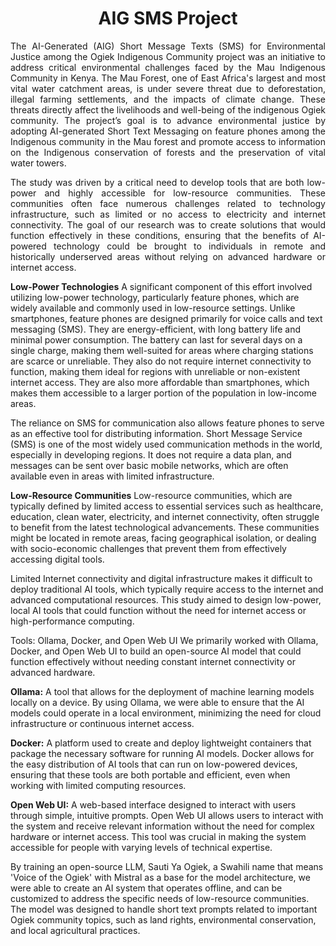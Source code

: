 <h1 align="center"> AIG SMS Project</h1>
<p align="justify"> The AI-Generated (AIG) Short Message Texts (SMS) for Environmental Justice among the Ogiek Indigenous Community project was an initiative to address critical environmental challenges faced by the Mau Indigenous Community in Kenya. The Mau Forest, one of East Africa's largest and most vital water catchment areas, is under severe threat due to deforestation, illegal farming settlements, and the impacts of climate change. These threats directly affect the livelihoods and well-being of the indigenous Ogiek community. The project’s goal is to advance environmental justice by adopting AI-generated Short Text Messaging on feature phones among the Indigenous community in the Mau forest and promote access to information on the Indigenous conservation of forests and the preservation of vital water towers.</h3>

<p align="justify"> The study was driven by a critical need to develop tools that are both low-power and highly accessible for low-resource communities. These communities often face numerous challenges related to technology infrastructure, such as limited or no access to electricity and internet connectivity. The goal of our research was to create solutions that would function effectively in these conditions, ensuring that the benefits of AI-powered technology could be brought to individuals in remote and historically underserved areas without relying on advanced hardware or internet access.</h3>
<p align="justify">

  <p align="justify"> 

**Low-Power Technologies**
A significant component of this effort involved utilizing low-power technology, particularly feature phones, which are widely available and commonly used in low-resource settings. Unlike smartphones, feature phones are designed primarily for voice calls and text messaging (SMS). They are energy-efficient, with long battery life and minimal power consumption. The battery can last for several days on a single charge, making them well-suited for areas where charging stations are scarce or unreliable. They also do not require internet connectivity to function, making them ideal for regions with unreliable or non-existent internet access. They are also more affordable than smartphones, which makes them accessible to a larger portion of the population in low-income areas.

The reliance on SMS for communication also allows feature phones to serve as an effective tool for distributing information. Short Message Service (SMS) is one of the most widely used communication methods in the world, especially in developing regions. It does not require a data plan, and messages can be sent over basic mobile networks, which are often available even in areas with limited infrastructure.

**Low-Resource Communities**
Low-resource communities, which are typically defined by limited access to essential services such as healthcare, education, clean water, electricity, and internet connectivity, often struggle to benefit from the latest technological advancements. These communities might be located in remote areas, facing geographical isolation, or dealing with socio-economic challenges that prevent them from effectively accessing digital tools. 

Limited Internet connectivity and digital infrastructure makes it difficult to deploy traditional AI tools, which typically require access to the internet and advanced computational resources. This study aimed to design low-power, local AI tools that could function without the need for internet access or high-performance computing. 

Tools:  Ollama, Docker, and Open Web UI
We primarily worked with Ollama, Docker, and Open Web UI to build an open-source AI model that could function effectively without needing constant internet connectivity or advanced hardware.

**Ollama:** A tool that allows for the deployment of machine learning models locally on a device. By using Ollama, we were able to ensure that the AI models could operate in a local environment, minimizing the need for cloud infrastructure or continuous internet access.

**Docker:** A platform used to create and deploy lightweight containers that package the necessary software for running AI models. Docker allows for the easy distribution of AI tools that can run on low-powered devices, ensuring that these tools are both portable and efficient, even when working with limited computing resources.

**Open Web UI:** A web-based interface designed to interact with users through simple, intuitive prompts. Open Web UI allows users to interact with the system and receive relevant information without the need for complex hardware or internet access. This tool was crucial in making the system accessible for people with varying levels of technical expertise.

By training an open-source LLM, Sauti Ya Ogiek, a Swahili name that means 'Voice of the Ogiek' with Mistral as a base for the model architecture, we were able to create an AI system that operates offline, and can be customized to address the specific needs of low-resource communities. The model was designed to handle short text prompts related to important Ogiek community topics, such as land rights, environmental conservation, and local agricultural practices.</h3>
<p align="justify">

  
</p>
